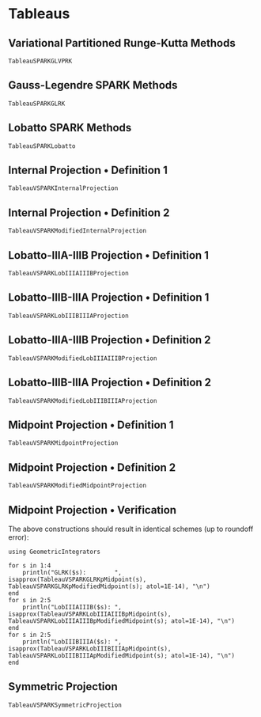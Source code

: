# Tableaus

## Variational Partitioned Runge-Kutta Methods

```@docs
TableauSPARKGLVPRK
```

## Gauss-Legendre SPARK Methods

```@docs
TableauSPARKGLRK
```

## Lobatto SPARK Methods

```@docs
TableauSPARKLobatto
```

## Internal Projection • Definition 1

```@docs
TableauVSPARKInternalProjection
```

## Internal Projection • Definition 2

```@docs
TableauVSPARKModifiedInternalProjection
```

## Lobatto-IIIA-IIIB Projection • Definition 1

```@docs
TableauVSPARKLobIIIAIIIBProjection
```

## Lobatto-IIIB-IIIA Projection • Definition 1

```@docs
TableauVSPARKLobIIIBIIIAProjection
```

## Lobatto-IIIA-IIIB Projection • Definition 2

```@docs
TableauVSPARKModifiedLobIIIAIIIBProjection
```

## Lobatto-IIIB-IIIA Projection • Definition 2

```@docs
TableauVSPARKModifiedLobIIIBIIIAProjection
```

## Midpoint Projection • Definition 1

```@docs
TableauVSPARKMidpointProjection
```

## Midpoint Projection • Definition 2

```@docs
TableauVSPARKModifiedMidpointProjection
```

## Midpoint Projection • Verification

The above constructions should result in identical schemes (up to roundoff error):

```@example
using GeometricIntegrators

for s in 1:4
    println("GLRK($s):        ", isapprox(TableauVSPARKGLRKpMidpoint(s), TableauVSPARKGLRKpModifiedMidpoint(s); atol=1E-14), "\n")
end
for s in 2:5
    println("LobIIIAIIIB($s): ", isapprox(TableauVSPARKLobIIIAIIIBpMidpoint(s), TableauVSPARKLobIIIAIIIBpModifiedMidpoint(s); atol=1E-14), "\n")
end
for s in 2:5
    println("LobIIIBIIIA($s): ", isapprox(TableauVSPARKLobIIIBIIIApMidpoint(s), TableauVSPARKLobIIIBIIIApModifiedMidpoint(s); atol=1E-14), "\n")
end
```

## Symmetric Projection

```@docs
TableauVSPARKSymmetricProjection
```
